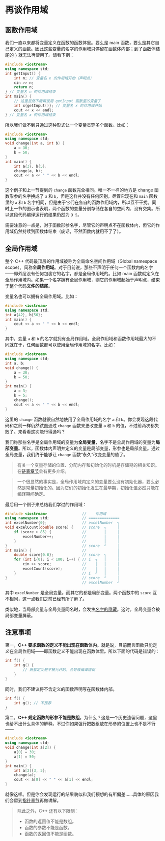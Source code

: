 # 再谈作用域

## 函数作用域

我们一直以来都将变量定义在函数的函数体里。要么是 main 函数，要么是其它自己定义的函数。因此这些变量的名字的作用域只停留在函数体内部；到了函数体结尾的 `}` 就无法再使用了。请看下例：
```cpp
#include <iostream>
using namespace std;
int getInput() {
    int n; // 变量名 n 的作用域开始（声明点）
    cin >> n;
    return n;
} // 变量名 n 的作用域结束
int main() {
    // 这里显然不能再使用 getInput 函数里的变量了
    int x{getInput()}; // 变量名 x 的作用域开始
    cout << x << endl;
} // 变量名 x 的作用域结束
```

所以我们做不到只通过这种形式让一个变量贯穿多个函数。比如：
```cpp codemo(show)
#include <iostream>
using namespace std;
void change(int a, int b) {
    a = 30;
    b = 50;
}
int main() {
    int a{3}, b{5};
    change(a, b);
    cout << a << " " << b << endl;
}
```
这个例子和上一节提到的 `change` 函数完全相同。唯一不一样的地方是 change 函数形参的名字换成了 `a` 和 `b`，但是这样并没有任何区别。尽管它现在和 `main` 函数里的 `a` 和 `b` 名字相同，但是由于它们在各自的函数作用域内，所以互不干扰。同时上一节的图示也表明，两个函数的变量分别存储在各自的空间内，没有交集。所以这段代码编译运行的结果仍然为 `3 5`。

需要注意的一点是，对于函数形参名字，尽管它的声明点不在函数体内，但它的作用域仍然持续到函数体结束（废话，不然函数内就用不了了）。

## 全局作用域

整个 C++ 代码最顶层的作用域被称为全局命名空间作用域（Global namespace scope），简称**全局作用域**。对于目前说，那些不声明于任何一个函数内的名字——即外层没有任何包裹它的名字，都是全局作用域的。比如 main 函数就定义在全局作用域内。如果一个名字拥有全局作用域，则它的作用域起始于声明点，结束于整个代码**文件的结尾**。

变量名也可以拥有全局作用域。比如：
```cpp codemo(show)
#include <iostream>
using namespace std;
int a{42}, b{56};
int main() {
    cout << a << " " << b << endl;
}
```
其中，变量 `a` 和 `b` 的名字就拥有全局作用域。全局作用域和函数作用域最大的不同就在于，任何函数都可以使用全局作用域的名字。比如：
```cpp codemo(show)
#include <iostream>
using namespace std;
int a, b;
void change() {
    a = 30;
    b = 50;
}
int main() {
    a = 3;
    b = 5;
    change();
    cout << a << " " << b << endl;
}
```
这里的 `change` 函数就很自然地使用了全局作用域的名字 `a` 和 `b`。你会发现这段代码和之前一样仍然试图通过 `change` 函数来更改变量 `a` 和 `b` 的值，不过前两次都失败了。来看看这次能行得通吗？

<div class="fig">
<div id="fig1" class="raphael"></div>
<p id="fig1Text" class="info"></p>
</div>


我们称那些名字是全局作用域的变量为**全局变量**，名字不是全局作用域的变量为**局部变量**。所以，函数体内声明并定义的变量是局部变量，形参也是局部变量。通过全局变量，我们终于能够让 `change` 函数“永久”改变变量的值了。

> 有关一个变量存储的位置、分配内存和初始化的时机是存储期的相关知识。在[链表章节](/ch04/list/storage_duration.md)会有更多介绍。

> 一个很显然的事实是，全局作用域内定义的变量要么没有初始化器，要么必然是常量初始化的。因为它们的初始化发生在最早期，初始化值必然只能在编译期间确定。


最后用一个例子来总结我们学过的作用域：
```cpp codemo(show)
#include <iostream>                //    作用域
using namespace std;               // ==============
int excelNumber{0};                // excelNumber  ┐
void excelCount(double score) {    // score  ┐     │
    if (score > 85) {              //        │     │
        excelNumber++;             //        │     │
    }                              //        │     │
}                                  // score  ┘     │
int main() {                       //              │
    double score{0.0};             // score  ┐     │
    for (int i{0}; i < 100; i++) { // i  ┐   │     │
        cin >> score;              //    │   │     │
        excelCount(score);         //    │   │     │
    }                              // i  ┘   │     │
}                                  // score  ┘     │
                                   // excelNumber  ┘
```

其中 `excelNumber` 是全局变量，而其它的都是局部变量。两个函数中的 `score` 互不相同，这一点我们之前已经有所了解了。

类似地，当局部变量与全局变量同名时，会发生[名字的隐藏](/ch02/part3/scope.md#名字的隐藏)。这时，全局变量会被局部变量屏蔽。

## 注意事项

第一，**C++ 要求函数的定义不能出现在函数体内**。就是说，目前而言函数只能定义在全局作用域——即函数定义不能出现在函数体里。所以下面的代码是错误的：
```cpp
int f() {
    int g() {
        // 嵌套定义是不被允许的，会导致编译错误
    }
}
```
同时，我们不建议将不含定义的函数声明写在函数体内部。
```cpp
int f() {
    int g(); // 不推荐
}
```

第二，**C++ 规定函数的形参不能是数组**。为什么？这是一个历史遗留问题，这里也给不出什么具体的解释。不过你如果强行把数组放在形参的位置上也不是不行——
```cpp codemo(show)
#include <iostream>
using namespace std;
void change(int a[2]) {
    a[0] = 30;
    a[1] = 50;
}
int main() {
    int a[2]{3, 5};
    change(a);
    cout << a[0] << " " << a[1] << endl;
}
```
就像这样。但是你会发现运行的结果貌似和我们预想的有所偏差……具体的原因我们会留到[指针章节](/ch04/pointer/pointer_and_array.md#数组到指针的转换)再做讲解。

> 除此之外，C++ 还有以下限制：
> - 函数的返回值不能是数组。
> - 函数的参数不能是函数。
> - 函数的返回值不能是函数。

<script setup>
import { fig1 } from "@src/ch03/scope_again";
import { onMounted } from "vue";
onMounted(() => {
    const [fig1e, fig1t] = [
        "#fig1",
        "#fig1Text",
    ].map((s) => document.querySelector(s));
    fig1(fig1e, fig1t);
});
</script>
